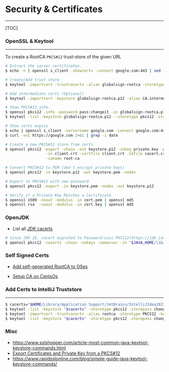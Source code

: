 # Security & Certificates

------

[TOC]

### OpenSSL & Keytool

------

To create a RootCA `PKCS#12` trust-store of the given URL

```bash
# Extract the server certificates.
$ echo -n | openssl s_client -showcerts -connect google.com:443 | sed -ne '/-BEGIN CERTIFICATE-/,/-END CERTIFICATE-/p' > globalsign.crt

# Create/Add trust store
$ keytool -importcert -trustcacerts -alias globalsign-rootca -storetype PKCS12 -keystore globalsign-rootca.p12 -storepass changeit -file globalsign.crt

# Add intermediate certs (Optional)
$ keytool -importcert -keystore globalsign-rootca.p12 -alias CA-intermediate -storepass changeit -file CA-intermediate.cer

# Show PKCS#12 info.
$ openssl pkcs12 -info -password pass:changeit -in globalsign-rootca.p12
$ keytool -list -keystore globalsign-rootca.p12 --storetype pkcs12 -storepass changeit -v

# Show certs expiry
$ echo | openssl s_client -servername google.com -connect google.com:443 2>/dev/null | openssl x509 -noout -dates
$ curl -vvI https://google.com 2>&1 | grep -i date

# Create a new PKCS#12 store from certs
$ openssl pkcs12 -export -chain -out keystore.p12 -inkey private.key -password pass:test123 \
                  -in client.crt -certfile client.crt -CAfile cacert.crt -name client-key \
                  -caname root-ca

# Convert PKCS#12 to PEM (don't encrypt private keys)
$ openssl pkcs12 -in keystore.p12 -out keystore.pem -nodes

# Export to PKCS#12 with new password
$ openssl pkcs12 -export -in keystore.pem -nodes -out keystore.p12

# Verify if a Private Key Matches a Certificate
$ openssl x509 -noout -modulus -in cert.pem | openssl md5
$ openssl rsa  -noout -modulus -in cert.key | openssl md5
```



### OpenJDK

*  List all [JDK cacerts](https://seanjmullan.org/blog/2022/03/23/jdk18#pki)

  ```bash
  # Since JDK 18, cacert migrated to Password-Less PKCS12(https://jdk.java.net/18/release-notes#JDK-8275252)
  $ openssl pkcs12 -cacerts -chain -nokeys -nomacver -in "$JAVA_HOME/lib/security/cacerts" -passin pass: | grep -i "subject="
  ```



### Self Signed Certs

* [Add self-generated RootCA to OSes](https://www.bounca.org/tutorials/install_root_certificate.html)

* [Setup CA on CentsOs](https://www.digitalocean.com/community/tutorials/how-to-set-up-and-configure-a-certificate-authority-ca-on-centos-8)



### Add Certs to IntelliJ Truststore

------

```bash
$ cacerts="$HOME/Library/Application Support/JetBrains/IntelliJIdea2022.1/ssl/cacerts"
$ keytool -list -keystore "$cacerts" -storetype pkcs12 -storepass changeit
$ keytool -importcert -trustcacerts -alias rootca -storetype PKCS12 -keystore $cacerts -storepass changeit -file "$HOME/Desktop/RootCA-SHA256.crt"
$ keytool -list -keystore "$cacerts" -storetype pkcs12 -storepass changeit
```



### Misc

* https://www.sslshopper.com/article-most-common-java-keytool-keystore-commands.html
* [Export Certificates and Private Key from a PKCS#12](https://www.ssl.com/how-to/export-certificates-private-key-from-pkcs12-file-with-openssl/)
* https://www.rapidsslonline.com/blog/simple-guide-java-keytool-keystore-commands/
